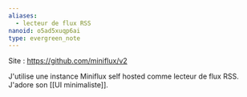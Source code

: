 ```yaml
---
aliases:
  - lecteur de flux RSS
nanoid: o5ad5xuqp6ai
type: evergreen_note
---
```

Site : https://github.com/miniflux/v2

J'utilise une instance Miniflux self hosted comme lecteur de flux RSS.
J'adore son [[UI minimaliste]].
